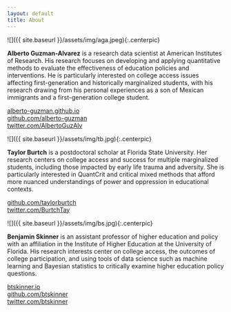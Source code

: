 ```yaml
---
layout: default
title: About
---
```


![]({{ site.baseurl }}/assets/img/aga.jpeg){:.centerpic}

**Alberto Guzman-Alvarez** is a research data scientist at American Institutes of
Research. His research focuses on developing and applying quantitative methods
to evaluate the effectiveness of education policies and interventions. He is
particularly interested on college access issues affecting first-generation and
historically marginalized students, with his research drawing from his personal
experiences as a son of Mexican immigrants and a first-generation college
student.

[<i class="fas fa-home fa-lg"></i> alberto-guzman.github.io](https://alberto-guzman.github.io)  
[<i class="fab fa-github fa-lg"></i> github.com/alberto-guzman](https://github.com/alberto-guzman)  
[<i class="fab fa-twitter fa-lg"></i> twitter.com/AlbertoGuzAlv](https://twitter.com/AlbertoGuzAlv)  


![]({{ site.baseurl }}/assets/img/tb.jpg){:.centerpic}

**Taylor Burtch** is a postdoctoral scholar at Florida State University. Her
research centers on college access and success for multiple marginalized
students, including those impacted by early life trauma and adversity. She is
particularly interested in QuantCrit and critical mixed methods that afford more
nuanced understandings of power and oppression in educational contexts.

[<i class="fab fa-github fa-lg"></i> github.com/taylorburtch](https://github.com/taylorburtch)  
[<i class="fab fa-twitter fa-lg"></i> twitter.com/BurtchTay](https://twitter.com/BurtchTay)  


![]({{ site.baseurl }}/assets/img/bs.jpg){:.centerpic}

**Benjamin Skinner** is an assistant professor of higher education and policy with
an affiliation in the Institute of Higher Education at the University of
Florida. His research interests center on college access, the outcomes of
college participation, and using tools of data science such as machine learning
and Bayesian statistics to critically examine higher education policy questions.

[<i class="fas fa-home fa-lg"></i> btskinner.io](https://www.btskinner.io)  
[<i class="fab fa-github fa-lg"></i> github.com/btskinner](https://github.com/btskinner)  
[<i class="fab fa-twitter fa-lg"></i> twitter.com/btskinner](https://twitter.com/btskinner)  
  
